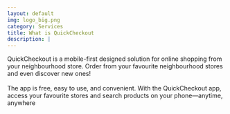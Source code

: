 ```yaml
---
layout: default
img: logo_big.png
category: Services
title: What is QuickCheckout
description: |
---
```

  QuickCheckout is a mobile-first designed solution for online shopping from your neighbourhood store. Order from your favourite neighbourhood stores and even discover new ones!<br><br> The app is free, easy to use, and convenient. With the QuickCheckout app, access your favourite stores and search products on your phone—anytime, anywhere